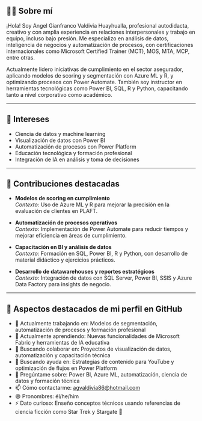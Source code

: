 

<!--
**Seriusaki/Seriusaki** is a ✨ _special_ ✨ repository because its `README.md` (this file) appears on your GitHub profile.

Here are some ideas to get you started:

- 🔭 I’m currently working on ...
- 🌱 I’m currently learning ...
- 👯 I’m looking to collaborate on ...
- 🤔 I’m looking for help with ...
- 💬 Ask me about ...
- 📫 How to reach me: ...
- 😄 Pronouns: ...
- ⚡ Fun fact: ...
-->

## 👨‍💻 Sobre mí

¡Hola! Soy Angel Gianfranco Valdivia Huayhualla, profesional autodidacta, creativo y con amplia experiencia en relaciones interpersonales y trabajo en equipo, incluso bajo presión. Me especializo en análisis de datos, inteligencia de negocios y automatización de procesos, con certificaciones internacionales como Microsoft Certified Trainer (MCT), MOS, MTA, MCP, entre otras.

Actualmente lidero iniciativas de cumplimiento en el sector asegurador, aplicando modelos de scoring y segmentación con Azure ML y R, y optimizando procesos con Power Automate. También soy instructor en herramientas tecnológicas como Power BI, SQL, R y Python, capacitando tanto a nivel corporativo como académico.

---

## 🚀 Intereses

- Ciencia de datos y machine learning  
- Visualización de datos con Power BI  
- Automatización de procesos con Power Platform  
- Educación tecnológica y formación profesional  
- Integración de IA en análisis y toma de decisiones  

---


## 🌟 Contribuciones destacadas

- **Modelos de scoring en cumplimiento**  
  *Contexto:* Uso de Azure ML y R para mejorar la precisión en la evaluación de clientes en PLAFT.

- **Automatización de procesos operativos**  
  *Contexto:* Implementación de Power Automate para reducir tiempos y mejorar eficiencia en áreas de cumplimiento.

- **Capacitación en BI y análisis de datos**  
  *Contexto:* Formación en SQL, Power BI, R y Python, con desarrollo de material didáctico y ejercicios prácticos.

- **Desarrollo de datawarehouses y reportes estratégicos**  
  *Contexto:* Integración de datos con SQL Server, Power BI, SSIS y Azure Data Factory para insights de negocio.

---

## 📌 Aspectos destacados de mi perfil en GitHub

- 🔭 Actualmente trabajando en: Modelos de segmentación, automatización de procesos y formación profesional  
- 🌱 Actualmente aprendiendo: Nuevas funcionalidades de Microsoft Fabric y herramientas de IA educativa  
- 👯 Buscando colaborar en: Proyectos de visualización de datos, automatización y capacitación técnica  
- 🤔 Buscando ayuda en: Estrategias de contenido para YouTube y optimización de flujos en Power Platform  
- 💬 Pregúntame sobre: Power BI, Azure ML, automatización, ciencia de datos y formación técnica  
- 📫 Cómo contactarme: agvaldivia86@hotmail.com  
- 😄 Pronombres: él/he/him  
- ⚡ Dato curioso: Enseño conceptos técnicos usando referencias de ciencia ficción como Star Trek y Stargate 🚀

